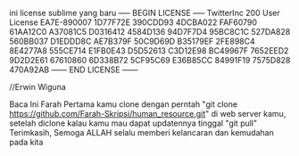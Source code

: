 ini license sublime yang baru
—– BEGIN LICENSE —–
TwitterInc
200 User License
EA7E-890007
1D77F72E 390CDD93 4DCBA022 FAF60790
61AA12C0 A37081C5 D0316412 4584D136
94D7F7D4 95BC8C1C 527DA828 560BB037
D1EDDD8C AE7B379F 50C9D69D B35179EF
2FE898C4 8E4277A8 555CE714 E1FB0E43
D5D52613 C3D12E98 BC49967F 7652EED2
9D2D2E61 67610860 6D338B72 5CF95C69
E36B85CC 84991F19 7575D828 470A92AB
—— END LICENSE ——



//Erwin Wiguna	

Baca Ini Farah
Pertama kamu clone dengan perntah "git clone https://github.com/Farah-Skripsi/human_resource.git" di web server kamu, 
setelah diclone kalau kamu mau dapat updatennya tinggal "git pull"
Terimkasih, Semoga ALLAH selalu memberi kelancaran dan kemudahan pada kita